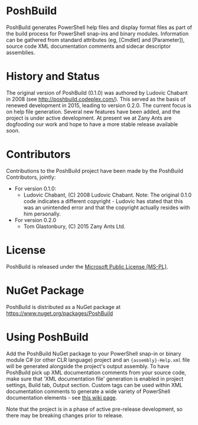 # PoshBuild
PoshBuild generates PowerShell help files and display format files as part of the build process for PowerShell snap-ins and binary modules. Information can be gathered from standard attributes (eg, [Cmdlet] and [Parameter]), source code XML documentation comments and sidecar descriptor assemblies.
# History and Status
The original version of PoshBuild (0.1.0) was authored by Ludovic Chabant in 2008 (see http://poshbuild.codeplex.com/). This served as the basis of renewed development in 2015, leading to version 0.2.0. The current focus is on help file generation. Several new features have been added, and the project is under active development. At present we at Zany Ants are dogfooding our work and hope to have a more stable release available soon.
# Contributors
Contributions to the PoshBuild project have been made by the PoshBuild Contributors, jointly:
* For version 0.1.0:
  * Ludovic Chabant, (C) 2008 Ludovic Chabant. Note: The original 0.1.0 code indicates a different copyright - Ludovic has stated that this was an unintended error and that the copyright actually resides with him personally.
* For version 0.2.0
  * Tom Glastonbury, (C) 2015 Zany Ants Ltd.

# License
PoshBuild is released under the [Microsoft Public License (MS-PL)](http://opensource.org/licenses/MS-PL).

# NuGet Package
PoshBuild is distributed as a NuGet package at https://www.nuget.org/packages/PoshBuild

# Using PoshBuild
Add the PoshBuild NuGet package to your PowerShell snap-in or binary module C# (or other CLR language) project and an `{assembly}-Help.xml` file will be generated alongside the project's output assembly. To have PoshBuild pick up XML documentation comments from your source code, make sure that 'XML documentation file' generation is enabled in project settings, Build tab, Output section. Custom tags can be used within XML documentation comments to generate a wide variety of PowerShell documentation elements - see [this wiki page](https://github.com/zanyants/PoshBuild/wiki/XML-Documentation-Comments).

Note that the project is in a phase of active pre-release development, so there may be breaking changes prior to release.

